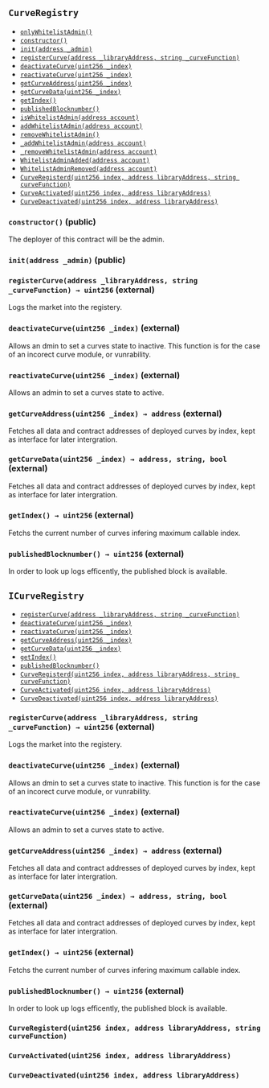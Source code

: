 [CurveRegistry]: #CurveRegistry
[ModifiedWhitelistAdminRole-onlyWhitelistAdmin--]: #ModifiedWhitelistAdminRole-onlyWhitelistAdmin--
[CurveRegistry-numberOfCurves_-uint256]: #CurveRegistry-numberOfCurves_-uint256
[CurveRegistry-publishedBlocknumber_-uint256]: #CurveRegistry-publishedBlocknumber_-uint256
[CurveRegistry-curveContracts_-mapping-uint256----struct-CurveRegistry-CurveOption-]: #CurveRegistry-curveContracts_-mapping-uint256----struct-CurveRegistry-CurveOption-
[CurveRegistry-constructor--]: #CurveRegistry-constructor--
[CurveRegistry-init-address-]: #CurveRegistry-init-address-
[CurveRegistry-registerCurve-address-string-]: #CurveRegistry-registerCurve-address-string-
[CurveRegistry-deactivateCurve-uint256-]: #CurveRegistry-deactivateCurve-uint256-
[CurveRegistry-reactivateCurve-uint256-]: #CurveRegistry-reactivateCurve-uint256-
[CurveRegistry-getCurveAddress-uint256-]: #CurveRegistry-getCurveAddress-uint256-
[CurveRegistry-getCurveData-uint256-]: #CurveRegistry-getCurveData-uint256-
[CurveRegistry-getIndex--]: #CurveRegistry-getIndex--
[CurveRegistry-publishedBlocknumber--]: #CurveRegistry-publishedBlocknumber--
[ModifiedWhitelistAdminRole-isWhitelistAdmin-address-]: #ModifiedWhitelistAdminRole-isWhitelistAdmin-address-
[ModifiedWhitelistAdminRole-addWhitelistAdmin-address-]: #ModifiedWhitelistAdminRole-addWhitelistAdmin-address-
[ModifiedWhitelistAdminRole-removeWhitelistAdmin--]: #ModifiedWhitelistAdminRole-removeWhitelistAdmin--
[ModifiedWhitelistAdminRole-_addWhitelistAdmin-address-]: #ModifiedWhitelistAdminRole-_addWhitelistAdmin-address-
[ModifiedWhitelistAdminRole-_removeWhitelistAdmin-address-]: #ModifiedWhitelistAdminRole-_removeWhitelistAdmin-address-
[ModifiedWhitelistAdminRole-WhitelistAdminAdded-address-]: #ModifiedWhitelistAdminRole-WhitelistAdminAdded-address-
[ModifiedWhitelistAdminRole-WhitelistAdminRemoved-address-]: #ModifiedWhitelistAdminRole-WhitelistAdminRemoved-address-
[ICurveRegistry-CurveRegisterd-uint256-address-string-]: #ICurveRegistry-CurveRegisterd-uint256-address-string-
[ICurveRegistry-CurveActivated-uint256-address-]: #ICurveRegistry-CurveActivated-uint256-address-
[ICurveRegistry-CurveDeactivated-uint256-address-]: #ICurveRegistry-CurveDeactivated-uint256-address-
[ICurveRegistry]: #ICurveRegistry
[ICurveRegistry-registerCurve-address-string-]: #ICurveRegistry-registerCurve-address-string-
[ICurveRegistry-deactivateCurve-uint256-]: #ICurveRegistry-deactivateCurve-uint256-
[ICurveRegistry-reactivateCurve-uint256-]: #ICurveRegistry-reactivateCurve-uint256-
[ICurveRegistry-getCurveAddress-uint256-]: #ICurveRegistry-getCurveAddress-uint256-
[ICurveRegistry-getCurveData-uint256-]: #ICurveRegistry-getCurveData-uint256-
[ICurveRegistry-getIndex--]: #ICurveRegistry-getIndex--
[ICurveRegistry-publishedBlocknumber--]: #ICurveRegistry-publishedBlocknumber--
[ICurveRegistry-CurveRegisterd-uint256-address-string-]: #ICurveRegistry-CurveRegisterd-uint256-address-string-
[ICurveRegistry-CurveActivated-uint256-address-]: #ICurveRegistry-CurveActivated-uint256-address-
[ICurveRegistry-CurveDeactivated-uint256-address-]: #ICurveRegistry-CurveDeactivated-uint256-address-
## <span id="CurveRegistry"></span> `CurveRegistry`





- [`onlyWhitelistAdmin()`][ModifiedWhitelistAdminRole-onlyWhitelistAdmin--]
- [`constructor()`][CurveRegistry-constructor--]
- [`init(address _admin)`][CurveRegistry-init-address-]
- [`registerCurve(address _libraryAddress, string _curveFunction)`][CurveRegistry-registerCurve-address-string-]
- [`deactivateCurve(uint256 _index)`][CurveRegistry-deactivateCurve-uint256-]
- [`reactivateCurve(uint256 _index)`][CurveRegistry-reactivateCurve-uint256-]
- [`getCurveAddress(uint256 _index)`][CurveRegistry-getCurveAddress-uint256-]
- [`getCurveData(uint256 _index)`][CurveRegistry-getCurveData-uint256-]
- [`getIndex()`][CurveRegistry-getIndex--]
- [`publishedBlocknumber()`][CurveRegistry-publishedBlocknumber--]
- [`isWhitelistAdmin(address account)`][ModifiedWhitelistAdminRole-isWhitelistAdmin-address-]
- [`addWhitelistAdmin(address account)`][ModifiedWhitelistAdminRole-addWhitelistAdmin-address-]
- [`removeWhitelistAdmin()`][ModifiedWhitelistAdminRole-removeWhitelistAdmin--]
- [`_addWhitelistAdmin(address account)`][ModifiedWhitelistAdminRole-_addWhitelistAdmin-address-]
- [`_removeWhitelistAdmin(address account)`][ModifiedWhitelistAdminRole-_removeWhitelistAdmin-address-]
- [`WhitelistAdminAdded(address account)`][ModifiedWhitelistAdminRole-WhitelistAdminAdded-address-]
- [`WhitelistAdminRemoved(address account)`][ModifiedWhitelistAdminRole-WhitelistAdminRemoved-address-]
- [`CurveRegisterd(uint256 index, address libraryAddress, string curveFunction)`][ICurveRegistry-CurveRegisterd-uint256-address-string-]
- [`CurveActivated(uint256 index, address libraryAddress)`][ICurveRegistry-CurveActivated-uint256-address-]
- [`CurveDeactivated(uint256 index, address libraryAddress)`][ICurveRegistry-CurveDeactivated-uint256-address-]

### <span id="CurveRegistry-constructor--"></span> `constructor()` (public)

The deployer of this contract will be the admin.



### <span id="CurveRegistry-init-address-"></span> `init(address _admin)` (public)





### <span id="CurveRegistry-registerCurve-address-string-"></span> `registerCurve(address _libraryAddress, string _curveFunction) → uint256` (external)



   Logs the market into the registery.


### <span id="CurveRegistry-deactivateCurve-uint256-"></span> `deactivateCurve(uint256 _index)` (external)

Allows an dmin to set a curves state to inactive. This function
is for the case of an incorect curve module, or vunrability.




### <span id="CurveRegistry-reactivateCurve-uint256-"></span> `reactivateCurve(uint256 _index)` (external)

Allows an admin to set a curves state to active.




### <span id="CurveRegistry-getCurveAddress-uint256-"></span> `getCurveAddress(uint256 _index) → address` (external)



   Fetches all data and contract addresses of deployed curves by
index, kept as interface for later intergration.


### <span id="CurveRegistry-getCurveData-uint256-"></span> `getCurveData(uint256 _index) → address, string, bool` (external)



   Fetches all data and contract addresses of deployed curves by
index, kept as interface for later intergration.


### <span id="CurveRegistry-getIndex--"></span> `getIndex() → uint256` (external)



   Fetchs the current number of curves infering maximum callable
index.


### <span id="CurveRegistry-publishedBlocknumber--"></span> `publishedBlocknumber() → uint256` (external)



   In order to look up logs efficently, the published block is
available.




## <span id="ICurveRegistry"></span> `ICurveRegistry`





- [`registerCurve(address _libraryAddress, string _curveFunction)`][ICurveRegistry-registerCurve-address-string-]
- [`deactivateCurve(uint256 _index)`][ICurveRegistry-deactivateCurve-uint256-]
- [`reactivateCurve(uint256 _index)`][ICurveRegistry-reactivateCurve-uint256-]
- [`getCurveAddress(uint256 _index)`][ICurveRegistry-getCurveAddress-uint256-]
- [`getCurveData(uint256 _index)`][ICurveRegistry-getCurveData-uint256-]
- [`getIndex()`][ICurveRegistry-getIndex--]
- [`publishedBlocknumber()`][ICurveRegistry-publishedBlocknumber--]
- [`CurveRegisterd(uint256 index, address libraryAddress, string curveFunction)`][ICurveRegistry-CurveRegisterd-uint256-address-string-]
- [`CurveActivated(uint256 index, address libraryAddress)`][ICurveRegistry-CurveActivated-uint256-address-]
- [`CurveDeactivated(uint256 index, address libraryAddress)`][ICurveRegistry-CurveDeactivated-uint256-address-]

### <span id="ICurveRegistry-registerCurve-address-string-"></span> `registerCurve(address _libraryAddress, string _curveFunction) → uint256` (external)



   Logs the market into the registery.


### <span id="ICurveRegistry-deactivateCurve-uint256-"></span> `deactivateCurve(uint256 _index)` (external)

Allows an dmin to set a curves state to inactive. This function
is for the case of an incorect curve module, or vunrability.




### <span id="ICurveRegistry-reactivateCurve-uint256-"></span> `reactivateCurve(uint256 _index)` (external)

Allows an admin to set a curves state to active.




### <span id="ICurveRegistry-getCurveAddress-uint256-"></span> `getCurveAddress(uint256 _index) → address` (external)



   Fetches all data and contract addresses of deployed curves by
index, kept as interface for later intergration.


### <span id="ICurveRegistry-getCurveData-uint256-"></span> `getCurveData(uint256 _index) → address, string, bool` (external)



   Fetches all data and contract addresses of deployed curves by
index, kept as interface for later intergration.


### <span id="ICurveRegistry-getIndex--"></span> `getIndex() → uint256` (external)



   Fetchs the current number of curves infering maximum callable
index.


### <span id="ICurveRegistry-publishedBlocknumber--"></span> `publishedBlocknumber() → uint256` (external)



   In order to look up logs efficently, the published block is
available.


### <span id="ICurveRegistry-CurveRegisterd-uint256-address-string-"></span> `CurveRegisterd(uint256 index, address libraryAddress, string curveFunction)`





### <span id="ICurveRegistry-CurveActivated-uint256-address-"></span> `CurveActivated(uint256 index, address libraryAddress)`





### <span id="ICurveRegistry-CurveDeactivated-uint256-address-"></span> `CurveDeactivated(uint256 index, address libraryAddress)`





